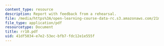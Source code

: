 ```yaml
---
content_type: resource
description: Report with feedback from a rehearsal.
file: /media/https%3A/open-learning-course-data-rc.s3.amazonaws.com/21m-873-theater-arts-topics-suburbia-january-iap-2008/41df5034e7e253ecbfb7fdc12e1e555f_rr10.pdf
file_type: application/pdf
resourcetype: Document
title: rr10.pdf
uid: 41df5034-e7e2-53ec-bfb7-fdc12e1e555f
---
```


